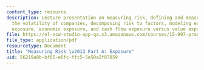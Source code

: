 ```yaml
---
content_type: resource
description: Lecture presentation on measuring risk, defining and measuring exposure,
  the volatility of companies, decomposing risk to factors, modeling exposure, total
  exposure, economic exposure, and cash flow exposure versus value exposure.
file: https://ol-ocw-studio-app-qa.s3.amazonaws.com/courses/15-997-practice-of-finance-advanced-corporate-risk-management-spring-2009/56219a8bbf05e6fcffc55e50a2f87059_MIT15_997s09_lec01_3.pdf
file_type: application/pdf
resourcetype: Document
title: "Measuring Risk \u2013 Part A: Exposure"
uid: 56219a8b-bf05-e6fc-ffc5-5e50a2f87059
---
```

